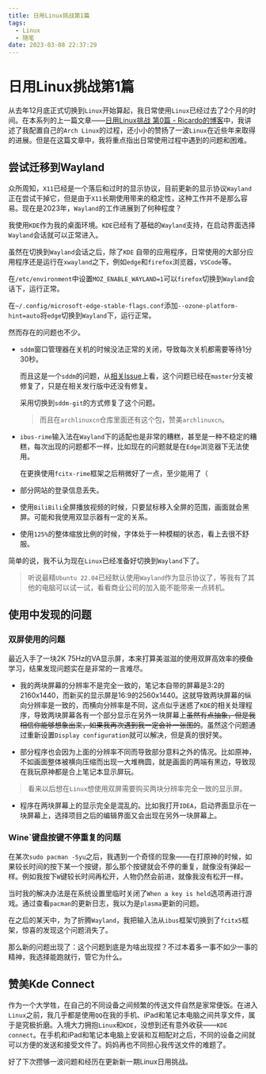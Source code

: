 ```yaml
---
title: 日用Linux挑战第1篇
tags:
  - Linux
  - 随笔
date: 2023-03-08 22:37:29
---
```



# 日用Linux挑战第1篇

从去年12月底正式切换到`Linux`开始算起，我日常使用`Linux`已经过去了2个月的时间。在本系列的上一篇文章——[日用Linux挑战 第0篇 - Ricardo的博客](https://rrricardo.top/blog/2023/01/15/daily-linux-0/)中，我讲述了我配置自己的`Arch Linux`的过程，还小小的赞扬了一波`Linux`在近些年来取得的进展。但是在这篇文章中，我将重点指出日常使用过程中遇到的问题和困难。

<!--more-->

## 尝试迁移到Wayland

众所周知，`X11`已经是一个落后和过时的显示协议，目前更新的显示协议`Wayland`正在尝试干掉它，但是由于`X11`长期使用带来的稳定性，这种工作并不是那么容易。现在是2023年，`Wayland`的工作进展到了何种程度？

我使用`KDE`作为我的桌面环境。`KDE`已经有了基础的`Wayland`支持，在启动界面选择`Wayland`会话就可以正常进入。

虽然在切换到`Wayland`会话之后，除了`KDE` 自带的应用程序，日常使用的大部分应用程序还是运行在`xwayland`之下，例如`edge`和`firefox`浏览器，`VSCode`等。

在`/etc/environment`中设置`MOZ_ENABLE_WAYLAND=1`可以`firefox`切换到`Wayland`会话下，运行正常。

在`~/.config/microsoft-edge-stable-flags.conf`添加`--ozone-platform-hint=auto`将`edge`切换到`Wayland`下，运行正常。

然而存在的问题也不少。

- `sddm`窗口管理器在关机的时候没法正常的关闭，导致每次关机都需要等待1分30秒。
  
  而且这是一个`sddm`的问题，从[相关Issue](https://github.com/sddm/sddm/issues/1476)上看，这个问题已经在`master`分支被修复了，只是在相关发行版中还没有修复。
  
  采用切换到`sddm-git`的方式修复了这个问题。
  
  > 而且在`archlinuxcn`仓库里面还有这个包，赞美`archlinuxcn`。

- `ibus-rime`输入法在`Wayland`下的适配也是非常的糟糕，甚至是一种不稳定的糟糕，每次出现的问题都不一样，比如现在的问题就是在`Edge`浏览器下无法使用。
  
  在更换使用`fcitx-rime`框架之后稍微好了一点，至少能用了（

- 部分网站的登录信息丢失。

- 使用`BiliBili`全屏播放视频的时候，只要鼠标移入全屏的范围，画面就会黑屏。可能和我使用双显示器有一定的关系。

- 使用`125%`的整体缩放比例的时候，字体处于一种模糊的状态，看上去很不舒服。

简单的说，我不认为现在`Linux`已经准备好切换到`Wayland`下了。

> 听说最精`Ubuntu 22.04`已经默认使用`Wayland`作为显示协议了，等我有了其他的电脑可以试一试，看看商业公司的加入能不能带来一点转机。

## 使用中发现的问题

### 双屏使用的问题

最近入手了一块2K 75Hz的VA显示屏，本来打算美滋滋的使用双屏高效率的~~摸鱼~~学习，结果发现问题实在是非常的一言难尽。

- 我的两块屏幕的分辨率不是完全一致的，笔记本自带的屏幕是3:2的2160x1440，而新买的显示屏是16:9的2560x1440。这就导致两块屏幕的纵向分辨率是一致的，而横向分辨率是不同，这点似乎迷惑了`KDE`的相关处理程序，导致两块屏幕各有一个部分显示在另外一块屏幕上~~虽然有点抽象，但是我相信你能够想象出来，如果我再次遇到我一定会补一张图的~~。虽然这个问题通过重新设置`Display configuration`就可以解决，但是真的很好笑。

- 部分程序也会因为上面的分辨率不同而导致部分意料之外的情况。比如原神，不如画面整体被横向压缩而出现一大堆椭圆，就是画面的两端有黑边，导致现在我玩原神都是合上笔记本显示屏玩。

> 看来以后想在`Linux`想使用双屏需要购买两块分辨率完全一致的显示屏。

- 程序在两块屏幕上的显示完全是混乱的。比如我打开`IDEA`，启动界面显示在一块屏幕上，选择项目之后的编辑界面又会出现在另外一块屏幕上。

### Wine`键盘按键不停重复的问题

在某次`sudo pacman -Syu`之后，我遇到一个奇怪的现象——在打原神的时候，如果较长时间的按下某一个按键，那么那个按键就会不停的重复，就像没有弹起一样。例如我按下`W`键较长时间再松开，人物仍然会前进，就像我没有松开一样。

当时我的解决办法是在系统设置里临时关闭了`When a key is held`选项再进行游戏。通过查看`pacman`的更新日志，我以为是`plasma`更新的问题。

在之后的某天中，为了折腾`Wayland`，我把输入法从`ibus`框架切换到了`fcitx5`框架，惊喜的发现这个问题消失了。

那么新的问题出现了：这个问题到底是为啥出现捏？不过本着多一事不如少一事的精神，我选择能跑就行，管它为什么。

## 赞美Kde Connect

作为一个大学牲，在自己的不同设备之间频繁的传送文件自然是家常便饭。在进入`Linux`之前，我几乎都是使用`QQ`在我的手机、iPad和笔记本电脑之间共享文件，属于是究极折磨。入境大力拥抱`Linux`和`KDE`，没想到还有意外收获——`KDE connect`。在手机和iPad和笔记本电脑上安装和互相配对之后，不同的设备之间就可以方便的发送和接受文件了。妈妈再也不同担心我传送文件的难题了。

好了下次攒够一波问题和经历在更新新一期Linux日用挑战。
